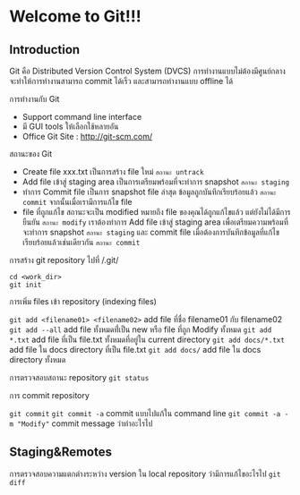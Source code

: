 Welcome to Git!!!
===================

## **Introduction**

Git คือ Distributed Version Control System (DVCS) การทำงานแบบไม่ต้องมีศูนย์กลาง จะทำให้การทำงานสามารถ commit ได้เร็ว และสามารถทำงานแบบ offline ได้

การทำงานกับ Git 
- Support command line interface
- มี GUI tools ให้เลือกใช้หลายอัน
- Office Git Site : http://git-scm.com/

สถานะของ Git
- Create file xxx.txt เป็นการสร้าง file ใหม่  `สถานะ untrack`
- Add file เข้าสู่ staging area เป็นการเตรียมพร้อมที่จะทำการ snapshot  `สถานะ staging`
- ทำการ Commit file เป็นการ snapshot file ล่าสุด ข้อมูลถูกบันทึกเรียบร้อยแล้ว  `สถานะ commit`
จากนั้นเมื่อเรามีการแก้ไข file 
- file ที่ถูกแก้ไข สถานะจะเป็น  modified หมายถึง file ของคุณได้ถูกแก้ไขแล้ว แต่ยังไม่ได้มีการยืนยัน `สถานะ modify`
เราต้องทำการ Add file เข้าสู่ staging area เพื่อเตรียมความพร้อมที่จะทำการ snapshot `สถานะ staging` และ commit file เมื่อต้องการบันทึกข้อมูลที่แก้ไขเรียบร้อยแล้วเช่นเดียวกัน `สถานะ commit`

การสร้าง git repository ไปที่ <workdir>/.git/

````
cd <work_dir>
git init 
````

การเพิ่ม files เข้า repository (indexing files)

`git add <filename01> <filename02>`  add file ที่ชื่อ filename01 กับ filename02
`git add --all` add file ทั้งหมดที่่เป็น new หรือ file ที่ถูก Modify ทั้งหมด
`git add *.txt` add file ที่เป็น file.txt ทั้งหมดที่อยู่ใน current directory
`git add docs/*.txt` add file ใน docs directory ที่เป็น file.txt
`git add docs/`  add file ใน docs directory ทั้งหมด

การตรวจสอบสถานะ repository
`git status`

การ commit repository

`git commit`
`git commit -a` commit แบบไปแก้ใน command line
`git commit -a -m "Modify"` commit message ว่าทำอะไรไป 


## **Staging&Remotes**

การตรวจสอบความแตกต่างระหว่าง version
ใน local repository ว่ามีการแก้ไขอะไรไป
`git diff` 


